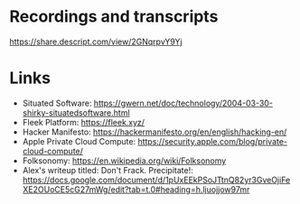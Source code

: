 # Recordings and transcripts

https://share.descript.com/view/2GNqrpvY9Yj 

# Links

- Situated Software: https://gwern.net/doc/technology/2004-03-30-shirky-situatedsoftware.html
- Fleek Platform: https://fleek.xyz/
- Hacker Manifesto: https://hackermanifesto.org/en/english/hacking-en/
- Apple Private Cloud Compute: https://security.apple.com/blog/private-cloud-compute/
- Folksonomy: https://en.wikipedia.org/wiki/Folksonomy
- Alex's writeup titled: Don't Frack. Precipitate!: https://docs.google.com/document/d/1pUxEEkPSoJTtnQ82yr3GveOjiFeXE2OUoCE5cG27mWg/edit?tab=t.0#heading=h.ljuojjow97mr